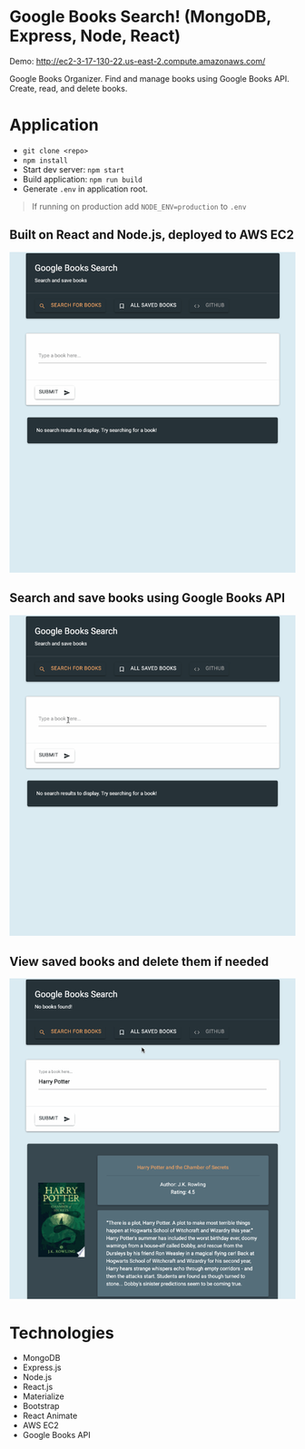 # Google Books Search! (MongoDB, Express, Node, React)
Demo: http://ec2-3-17-130-22.us-east-2.compute.amazonaws.com/

Google Books Organizer. Find and manage books using Google Books API. Create, read, and delete books.  

# Application
- `git clone <repo>`
- `npm install`
- Start dev server: `npm start`
- Build application: `npm run build`
- Generate `.env` in application root. 
> If running on production add `NODE_ENV=production` to `.env`

## Built on React and Node.js, deployed to AWS EC2
![](./demo/google-books-demo1.gif)

## Search and save books using Google Books API
![](./demo/google-books-demo2.gif)

## View saved books and delete them if needed
![](./demo/google-books-demo3.gif)

# Technologies
- MongoDB
- Express.js
- Node.js
- React.js
- Materialize
- Bootstrap
- React Animate
- AWS EC2
- Google Books API
